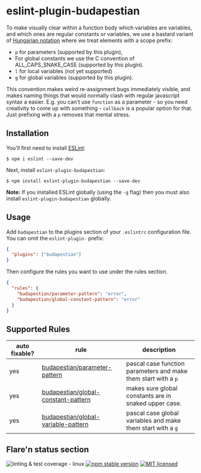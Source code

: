 # eslint-plugin-budapestian

To make visually clear within a function body which variables are variables, and which ones
are regular constants or variables, we use a bastard variant of
[Hungarian notation](https://en.wikipedia.org/wiki/Hungarian_notation) where we treat elements
with a scope prefix:

- `p` for parameters (supported by this plugin),
- For global constants we use the C convention of ALL_CAPS_SNAKE_CASE (supported by this plugin).
- `l` for local variables (not yet supported)
- `g` for global variables (supported by this plugin).

This convention makes weird re-assignment bugs immediately visible, and makes naming things
that would normally clash with regular javascript syntax a easier. E.g. you can't use
`function` as a parameter - so you need creativity to come up with something - `callback` is
a popular option for that. Just prefixing with a `p` removes that mental stress.

## Installation

You'll first need to install [ESLint](http://eslint.org):

```
$ npm i eslint --save-dev
```

Next, install `eslint-plugin-budapestian`:

```
$ npm install eslint-plugin-budapestian --save-dev
```

**Note:** If you installed ESLint globally (using the `-g` flag) then you must also install `eslint-plugin-budapestian` globally.

## Usage

Add `budapestian` to the plugins section of your `.eslintrc` configuration file. You can omit the `eslint-plugin-` prefix:

```json
{
  "plugins": ["budapestian"]
}
```

Then configure the rules you want to use under the rules section.

```json
{
  "rules": {
    "budapestian/parameter-pattern": "error",
    "budapestian/global-constant-pattern": "error"
  }
}
```

## Supported Rules

| auto fixable? | rule                                                                         | description                                                    |
| ------------- | ---------------------------------------------------------------------------- | -------------------------------------------------------------- |
| yes           | [budapestian/parameter-pattern](docs/rules/parameter-pattern.md)             | pascal case function parameters and make them start with a `p` |
| yes           | [budapestian/global-constant-pattern](docs/rules/global-constant-pattern.md) | makes sure global constants are in snaked upper case.          |
| yes           | [budapestian/global-variable-pattern](docs/rules/global-variable-pattern.md) | pascal case global variables and make them start with a `g`    |

## Flare'n status section

![linting & test coverage - linux](https://github.com/sverweij/eslint-plugin-budapestian/workflows/linting%20&%20test%20coverage%20-%20linux/badge.svg)
[![npm stable version](https://img.shields.io/npm/v/eslint-plugin-budapestian.svg?logo=npm)](https://npmjs.com/package/eslint-plugin-budapestian)
[![MIT licensed](https://img.shields.io/badge/license-MIT-blue.svg)](LICENSE)
